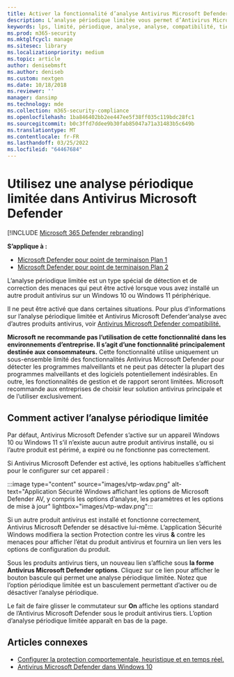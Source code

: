 ```yaml
---
title: Activer la fonctionnalité d’analyse Antivirus Microsoft Defender périodique limitée
description: L’analyse périodique limitée vous permet d’Antivirus Microsoft Defender en plus de vos autres fournisseurs d’antivirus installés
keywords: lps, limité, périodique, analyse, analyse, compatibilité, tiers, autre antivirus, désactiver
ms.prod: m365-security
ms.mktglfcycl: manage
ms.sitesec: library
ms.localizationpriority: medium
ms.topic: article
author: denisebmsft
ms.author: deniseb
ms.custom: nextgen
ms.date: 10/18/2018
ms.reviewer: ''
manager: dansimp
ms.technology: mde
ms.collection: m365-security-compliance
ms.openlocfilehash: 1ba846402bb2ee447ee5f38ff035c119bdc28fc1
ms.sourcegitcommit: b0c3ffd7ddee9b30fab85047a71a31483b5c649b
ms.translationtype: MT
ms.contentlocale: fr-FR
ms.lasthandoff: 03/25/2022
ms.locfileid: "64467684"
---
```

# <a name="use-limited-periodic-scanning-in-microsoft-defender-antivirus"></a>Utilisez une analyse périodique limitée dans Antivirus Microsoft Defender

[!INCLUDE [Microsoft 365 Defender rebranding](../../includes/microsoft-defender.md)]


**S’applique à :**

- [Microsoft Defender pour point de terminaison Plan 1](https://go.microsoft.com/fwlink/p/?linkid=2154037)
- [Microsoft Defender pour point de terminaison Plan 2](https://go.microsoft.com/fwlink/p/?linkid=2154037)

L’analyse périodique limitée est un type spécial de détection et de correction des menaces qui peut être activé lorsque vous avez installé un autre produit antivirus sur un Windows 10 ou Windows 11 périphérique.

Il ne peut être activé que dans certaines situations. Pour plus d’informations sur l’analyse périodique limitée et Antivirus Microsoft Defender’analyse avec d’autres produits antivirus, voir [Antivirus Microsoft Defender compatibilité.](microsoft-defender-antivirus-compatibility.md)

**Microsoft ne recommande pas l’utilisation de cette fonctionnalité dans les environnements d’entreprise. Il s’agit d’une fonctionnalité principalement destinée aux consommateurs.** Cette fonctionnalité utilise uniquement un sous-ensemble limité des fonctionnalités Antivirus Microsoft Defender pour détecter les programmes malveillants et ne peut pas détecter la plupart des programmes malveillants et des logiciels potentiellement indésirables. En outre, les fonctionnalités de gestion et de rapport seront limitées. Microsoft recommande aux entreprises de choisir leur solution antivirus principale et de l’utiliser exclusivement.

## <a name="how-to-enable-limited-periodic-scanning"></a>Comment activer l’analyse périodique limitée

Par défaut, Antivirus Microsoft Defender s’active sur un appareil Windows 10 ou Windows 11 s’il n’existe aucun autre produit antivirus installé, ou si l’autre produit est périmé, a expiré ou ne fonctionne pas correctement.

Si Antivirus Microsoft Defender est activé, les options habituelles s’affichent pour le configurer sur cet appareil :

:::image type="content" source="images/vtp-wdav.png" alt-text="Application Sécurité Windows affichant les options de Microsoft Defender AV, y compris les options d’analyse, les paramètres et les options de mise à jour" lightbox="images/vtp-wdav.png":::

Si un autre produit antivirus est installé et fonctionne correctement, Antivirus Microsoft Defender se désactive lui-même. L’application Sécurité Windows modifiera la section Protection contre les virus **&** contre les menaces pour afficher l’état du produit antivirus et fournira un lien vers les options de configuration du produit.

Sous les produits antivirus tiers, un nouveau lien s’affiche sous **la forme Antivirus Microsoft Defender options**. Cliquez sur ce lien pour afficher le bouton bascule qui permet une analyse périodique limitée. Notez que l’option périodique limitée est un basculement permettant d’activer ou de désactiver l’analyse périodique. 

Le fait de faire glisser le commutateur sur **On** affiche les options standard de l’Antivirus Microsoft Defender sous le produit antivirus tiers. L’option d’analyse périodique limitée apparaît en bas de la page.

## <a name="related-articles"></a>Articles connexes

- [Configurer la protection comportementale, heuristique et en temps réel.](configure-protection-features-microsoft-defender-antivirus.md)
- [Antivirus Microsoft Defender dans Windows 10](microsoft-defender-antivirus-in-windows-10.md)
